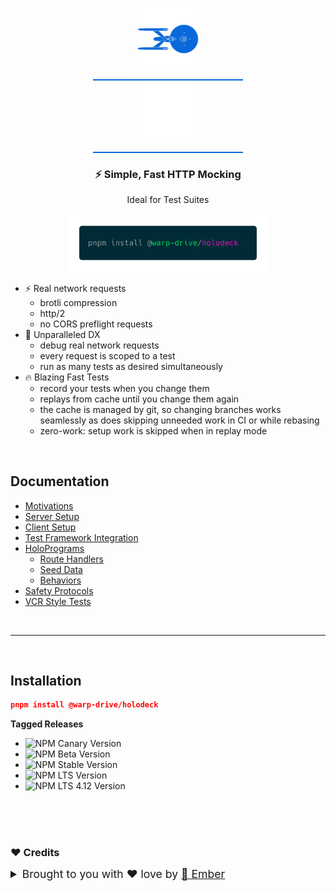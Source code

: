<p align="center">
  <img
    class="project-logo"
    src="./NCC-1701-a-blue.svg#gh-light-mode-only"
    alt="WarpDrive"
    width="120px"
    title="WarpDrive" />
  <img
    class="project-logo"
    src="./NCC-1701-a.svg#gh-dark-mode-only"
    alt="WarpDrive"
    width="120px"
    title="WarpDrive" />
</p>

<h3 align="center">⚡️ Simple, Fast HTTP Mocking</h3>
<p align="center">Ideal for Test Suites</p>

<p align="center">
    <img
      src="./pnpm-install-logo.png"
      alt="WarpDrive Holodeck"
      width="320px"
      title="WarpDrive Holodeck" />
</p>


- ⚡️ Real network requests
  - brotli compression
  - http/2
  - no CORS preflight requests
- 💜 Unparalleled DX
  - debug real network requests
  - every request is scoped to a test
  - run as many tests as desired simultaneously
- 🔥 Blazing Fast Tests
  - record your tests when you change them
  - replays from cache until you change them again
  - the cache is managed by git, so changing branches works seamlessly as does skipping unneeded work in CI or while rebasing
  - zero-work: setup work is skipped when in replay mode

<br>

## Documentation

- [Motivations](./docs/motivations.md)
- [Server Setup](./docs/server-setup.md)
- [Client Setup](./docs/request-integration.md)
- [Test Framework Integration](./docs/test-framework-integration.md)
- [HoloPrograms](./docs/holo-programs.md)
  - [Route Handlers](./docs/holo-programs.md#1-shared-route-handlers)
  - [Seed Data](./docs/holo-programs.md#2-seed-data)
  - [Behaviors](./docs/holo-programs.md#3-holoprogram-specific-behaviors)
- [Safety Protocols](./docs/holo-programs.md#safety-protocols)
- [VCR Style Tests](./docs/vcr-style.md)

<br>

---

<br>

## Installation

```json
pnpm install @warp-drive/holodeck
```

**Tagged Releases**

- ![NPM Canary Version](https://img.shields.io/npm/v/%40warp-drive/holodeck/canary?label=%40canary&color=FFBF00)
- ![NPM Beta Version](https://img.shields.io/npm/v/%40warp-drive/holodeck/beta?label=%40beta&color=ff00ff)
- ![NPM Stable Version](https://img.shields.io/npm/v/%40warp-drive/holodeck/latest?label=%40latest&color=90EE90)
- ![NPM LTS Version](https://img.shields.io/npm/v/%40warp-drive/holodeck/lts?label=%40lts&color=0096FF)
- ![NPM LTS 4.12 Version](https://img.shields.io/npm/v/%40warp-drive/holodeck/lts-4-12?label=%40lts-4-12&color=bbbbbb)

<br>
<br>
<br>

### ♥️ Credits

 <details>
   <summary>Brought to you with ♥️ love by <a href="https://emberjs.com" title="EmberJS">🐹 Ember</a></summary>

  <style type="text/css">
    img.project-logo {
       padding: 0 5em 1em 5em;
       width: 100px;
       border-bottom: 2px solid #0969da;
       margin: 0 auto;
       display: block;
     }
    details > summary {
      font-size: 1.1rem;
      line-height: 1rem;
      margin-bottom: 1rem;
    }
    details {
      font-size: 1rem;
    }
    details > summary strong {
      display: inline-block;
      padding: .2rem 0;
      color: #000;
      border-bottom: 3px solid #0969da;
    }

    details > details {
      margin-left: 2rem;
    }
    details > details > summary {
      font-size: 1rem;
      line-height: 1rem;
      margin-bottom: 1rem;
    }
    details > details > summary strong {
      display: inline-block;
      padding: .2rem 0;
      color: #555;
      border-bottom: 2px solid #555;
    }
    details > details {
      font-size: .85rem;
    }

    @media (prefers-color-scheme: dark) {
      details > summary strong {
        color: #fff;
      }
    }
    @media (prefers-color-scheme: dark) {
      details > details > summary strong {
        color: #afaba0;
      border-bottom: 2px solid #afaba0;
      }
    }
  </style>
</details>
